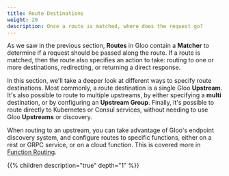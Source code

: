 ```yaml
---
title: Route Destinations
weight: 20
description: Once a route is matched, where does the request go?
---
```


As we saw in the previous section, **Routes** in Gloo contain a **Matcher** to determine if a request should be passed
along the route. If a route is matched, then the route also specifies an action to take: routing to one or more destinations, 
redirecting, or returning a direct response. 

In this section, we'll take a deeper look at different ways to specify route destinations. Most commonly, a route 
destination is a single Gloo **Upstream**. It's also possible to route to multiple upstreams, by either specifying a 
**multi** destination, or by configuring an **Upstream Group**. Finally, it's possible to route directly to Kubernetes
or Consul services, without needing to use Gloo **Upstreams** or discovery. 

When routing to an upstream, you can take advantage of Gloo's endpoint discovery system, and configure routes to 
specific functions, either on a rest or GRPC service, or on a cloud function. This is covered more in 
[Function Routing](single_upstreams/function_routing). 

{{% children description="true" depth="1" %}}